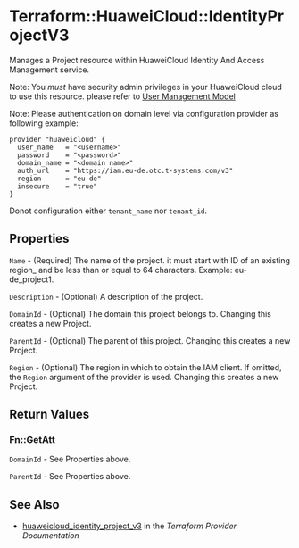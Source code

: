 # Terraform::HuaweiCloud::IdentityProjectV3

Manages a Project resource within HuaweiCloud Identity And Access 
Management service.

Note: You _must_ have security admin privileges in your HuaweiCloud 
cloud to use this resource. please refer to [User Management Model](
https://docs.otc.t-systems.com/en-us/usermanual/iam/iam_01_0034.html)

Note: Please authentication on domain level via configuration
provider as following example:

```hcl
provider "huaweicloud" {
  user_name   = "<username>"
  password    = "<password>"
  domain_name = "<domain name>"
  auth_url    = "https://iam.eu-de.otc.t-systems.com/v3"
  region      = "eu-de"
  insecure    = "true"
}
```
Donot configuration either ```tenant_name``` nor ```tenant_id```.

## Properties

`Name` - (Required) The name of the project. it must start with
ID of an existing region_ and be less than or equal to 64 characters.
Example: eu-de_project1.

`Description` - (Optional) A description of the project.

`DomainId` - (Optional) The domain this project belongs to. Changing this
creates a new Project.

`ParentId` - (Optional) The parent of this project. Changing this creates
a new Project.

`Region` - (Optional) The region in which to obtain the IAM client.
If omitted, the `Region` argument of the provider is used. Changing this
creates a new Project.


## Return Values

### Fn::GetAtt

`DomainId` - See Properties above.

`ParentId` - See Properties above.

## See Also

* [huaweicloud_identity_project_v3](https://www.terraform.io/docs/providers/huaweicloud/r/identity_project_v3.html) in the _Terraform Provider Documentation_